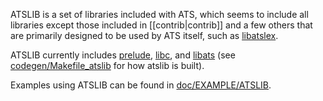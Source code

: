 ATSLIB is a set of libraries included with ATS, which seems to include all libraries except those included in [[contrib|contrib]] and a few others that are primarily designed to be used by ATS itself, such as [libatslex](../../tree/master/libatslex).

ATSLIB currently includes [prelude](../../tree/master/prelude), [libc](../../tree/master/libc), and [libats](../../tree/master/libats) (see [codegen/Makefile_atslib](../../tree/master/codegen/Makefile_atslib) for how atslib is built).

Examples using ATSLIB can be found in [doc/EXAMPLE/ATSLIB](../../tree/master/doc/EXAMPLE/ATSLIB).